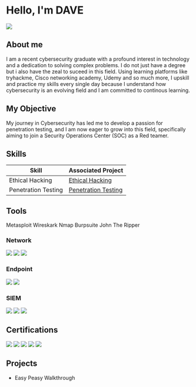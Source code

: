# Hello, I'm DAVE
<a href="https://linkedin.com/in/davidajuzie"><img src="https://img.shields.io/badge/-LinkedIn-0072b1?&style=for-the-badge&logo=linkedin&logoColor=white" /></a>

## About me
I am a recent cybersecurity graduate with a profound interest in technology and a dedication to solving complex problems. I do not just have a degree but i also have the zeal to suceed in this field. Using learning platforms like tryhackme, Cisco networking academy, Udemy and so much more, I upskill and practice my skills every single day because I understand how cybersecurity is an evolving field and I am committed to continous learning.

## My Objective
My journey in Cybersecurity has led me to develop a passion for penetration testing, and I am now eager to grow into this field, specifically aiming to join a Security Operations Center (SOC) as a Red teamer.

## Skills

| Skill                                         | Associated Project         |
|-----------------------------------------------|----------------------------|
| Ethical Hacking          | <a href="https://google.com">Ethical Hacking</a>|
| Penetration Testing | <a href="https://google.com">Penetration Testing</a>|


## Tools
Metasploit
Wireskark
Nmap
Burpsuite
John The Ripper

### Network
<div>
    <img src="https://img.shields.io/badge/-Wireshark-1679A7?&style=for-the-badge&logo=Wireshark&logoColor=white" />
    <img src="https://img.shields.io/badge/-Suricata-EF3B2D?&style=for-the-badge&logo=Suricata&logoColor=white" />
    <img src="https://img.shields.io/badge/-Zeek-777BB4?&style=for-the-badge&logo=Zeek&logoColor=white" />
</div>

### Endpoint
<div>
    <img src="https://img.shields.io/badge/-Microsoft_Defender_for_Endpoint-00A4EF?&style=for-the-badge&logo=Microsoft&logoColor=white" />
    <img src="https://img.shields.io/badge/-Velociraptor-4B275F?&style=for-the-badge&logo=Velociraptor&logoColor=white" />
</div>

### SIEM
<div>
    <img src="https://img.shields.io/badge/-Microsoft_Sentinel-0078D4?&style=for-the-badge&logo=Microsoft&logoColor=white" />
    <img src="https://img.shields.io/badge/-Splunk-000000?&style=for-the-badge&logo=Splunk&logoColor=white" />
    <img src="https://img.shields.io/badge/-Elastic-005571?&style=for-the-badge&logo=Elastic&logoColor=white" />
</div>

## Certifications

<div>
<img src="https://img.shields.io/badge/-Security%2B-FF0000?&style=for-the-badge&logo=CompTIA&logoColor=white" />
<img src="https://img.shields.io/badge/-Network%2B-007ACC?&style=for-the-badge&logo=CompTIA&logoColor=white" />
<img src="https://img.shields.io/badge/-A%2B-4D4D4D?&style=for-the-badge&logo=CompTIA&logoColor=white" />
<img src="https://img.shields.io/badge/-CDSA-006400?&style=for-the-badge&logoColor=white" />
<img src="https://img.shields.io/badge/-CCD-000080?&style=for-the-badge&logoColor=white" />
</div>

## Projects
- Easy Peasy Walkthrough
  
